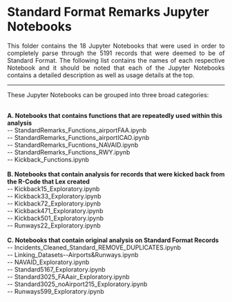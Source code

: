 # Standard Format Remarks Jupyter Notebooks

<p align='justify'>This folder contains the 18 Jupyter Notebooks that were used in order to completely parse through the 5191 records that were deemed to be of Standard Format. 
The following list contains the names of each respective Notebook and it should be noted that each of the Jupyter Notebooks contains a detailed description
as well as usage details at the top. </p>

***
These Jupyter Notebooks can be grouped into three broad categories:
<br>
<br>

**A. Notebooks that contains functions that are repeatedly used within this analysis** <br>
    -- StandardRemarks_Functions_airportFAA.ipynb <br>
    -- StandardRemarks_Functions_airportICAO.ipynb <br>
    -- StandardRemarks_Fucntions_NAVAID.ipynb <br>
    -- StandardRemarks_Functions_RWY.ipynb <br>
    -- Kickback_Functions.ipynb <br>
<br>
**B. Notebooks that contain analysis for records that were kicked back from the R-Code that Lex created** <br>
    -- Kickback15_Exploratory.ipynb <br>
    -- Kickback33_Exploratory.ipynb <br>
    -- Kickback72_Exploratory.ipynb <br>
    -- Kickback471_Exploratory.ipynb <br>
    -- Kickback501_Exploratory.ipynb <br>
    -- Runways22_Exploratory.ipynb <br>
<br>
**C. Notebooks that contain original analysis on Standard Format Records** <br>
    -- Incidents_Cleaned_Standard_REMOVE_DUPLICATES.ipynb <br>
    -- Linking_Datasets--Airports&Runways.ipynb <br>
    -- NAVAID_Exploratory.ipynb <br>
    -- Standard5167_Exploratory.ipynb <br>
    -- Standard3025_FAAair_Exploratory.ipynb <br>
    -- Standard3025_noAirport215_Exploratory.ipynb <br>
    -- Runways599_Exploratory.ipynb <br>
  
